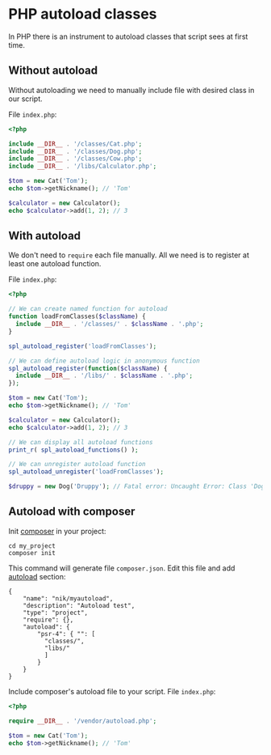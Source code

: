 # PHP autoload classes

In PHP there is an instrument to autoload classes that script sees at first time. 


## Without autoload

Without autoloading we need to manually include file with desired class in our script.

File `index.php`:

```php
<?php

include __DIR__ . '/classes/Cat.php';
include __DIR__ . '/classes/Dog.php';
include __DIR__ . '/classes/Cow.php';
include __DIR__ . '/libs/Calculator.php';

$tom = new Cat('Tom');
echo $tom->getNickname(); // 'Tom'

$calculator = new Calculator();
echo $calculator->add(1, 2); // 3
```

## With autoload

We don't need to `require` each file manually. All we need is to register at least one autoload function.

File `index.php`:

```php
<?php

// We can create named function for autoload
function loadFromClasses($className) {
  include __DIR__ . '/classes/' . $className . '.php';
}

spl_autoload_register('loadFromClasses');

// We can define autoload logic in anonymous function
spl_autoload_register(function($className) {
  include __DIR__ . '/libs/' . $className . '.php';
});

$tom = new Cat('Tom');
echo $tom->getNickname(); // 'Tom'

$calculator = new Calculator();
echo $calculator->add(1, 2); // 3

// We can display all autoload functions
print_r( spl_autoload_functions() );

// We can unregister autoload function
spl_autoload_unregister('loadFromClasses');

$druppy = new Dog('Druppy'); // Fatal error: Uncaught Error: Class 'Dog' not found
```

## Autoload with composer

Init [composer](https://getcomposer.org/) in your project:

```
cd my_project
composer init
```

This command will generate file `composer.json`. Edit this file and add [autoload](https://getcomposer.org/doc/04-schema.md#psr-4) section:

```
{
    "name": "nik/myautoload",
    "description": "Autoload test",
    "type": "project",
    "require": {},
    "autoload": {
        "psr-4": { "": [
          "classes/",
          "libs/"
          ] 
        }
    }
}
```

Include composer's autoload file to your script. File `index.php`:

```php
<?php

require __DIR__ . '/vendor/autoload.php';

$tom = new Cat('Tom');
echo $tom->getNickname(); // 'Tom'
```
